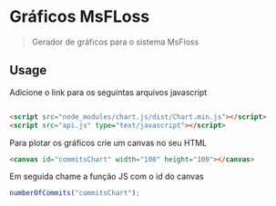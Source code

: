 # Gráficos MsFLoss

> Gerador de gráficos para o sistema MsFloss

## Usage
Adicione o link para os seguintas arquivos javascript
```html

<script src="node_modules/chart.js/dist/Chart.min.js"></script>
<script src="api.js" type="text/javascript"></script>
```

Para plotar os gráficos crie um canvas no seu HTML
```HTML
<canvas id="commitsChart" width="100" height="100"></canvas>
```

Em seguida chame a função JS com o id do canvas
```js
numberOfCommits("commitsChart");
```


